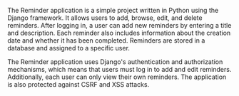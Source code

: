 The Reminder application is a simple project written in Python using the Django framework. It allows users to add, browse, edit, and delete reminders. After logging in, a user can add new reminders by entering a title and description. Each reminder also includes information about the creation date and whether it has been completed. Reminders are stored in a database and assigned to a specific user.

The Reminder application uses Django's authentication and authorization mechanisms, which means that users must log in to add and edit reminders. Additionally, each user can only view their own reminders. The application is also protected against CSRF and XSS attacks.
